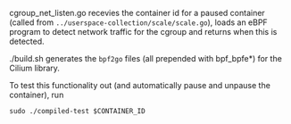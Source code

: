 
cgroup_net_listen.go recevies the container id for a paused container (called from `../userspace-collection/scale/scale.go`), loads an eBPF program to detect network traffic for the cgroup and returns when this is detected.



./build.sh generates the `bpf2go` files (all prepended with bpf\_bpfe\*) for the Cilium library.

To test this functionality out (and automatically pause and unpause the container), run

`sudo ./compiled-test $CONTAINER_ID`
